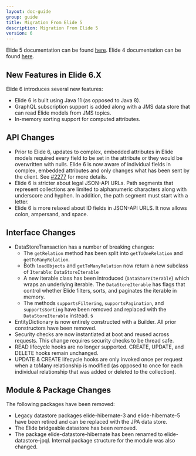 ```yaml
---
layout: doc-guide
group: guide
title: Migration From Elide 5
description: Migration From Elide 5
version: 6
---
```


Elide 5 documentation can be found [here]({{site.baseurl}}/pages/guide/v5/01-start.html).
Elide 4 documentation can be found [here]({{site.baseurl}}/pages/guide/v4/01-start.html).

## New Features in Elide 6.X

Elide 6 introduces several new features:
 - Elide 6 is built using Java 11 (as opposed to Java 8).
 - GraphQL subscription support is added along with a JMS data store that can read Elide models from JMS topics.
 - In-memory sorting support for computed attributes.

## API Changes

 - Prior to Elide 6, updates to complex, embedded attributes in Elide models required every field to be set in the attribute or they would be overwritten with nulls.  Elide 6 is now aware of individual fields in complex, embedded attributes and only changes what has been sent by the client.  See [#2277](https://github.com/yahoo/elide/issues/2277) for more details.
 - Elide 6 is stricter about legal JSON-API URLs.  Path segments that represent collections are limited to alphanumeric characters along with underscore and hyphen.  In addition, the path segment must start with a letter.
 - Elide 6 is more relaxed about ID fields in JSON-API URLS.  It now allows colon, ampersand, and space.

## Interface Changes

 - DataStoreTransaction has a number of breaking changes:
    - The `getRelation` method has been split into `getToOneRelation` and `getToManyRelation`.
    - Both `loadObjects` and `getToManyRelation` now return a new subclass of `Iterable`: `DataStoreIterable`
    - A new iterable class has been introduced (`DataStoreIterable`) which wraps an underlying iterable.  The `DataStoreIterable` has flags that control whether Elide filters, sorts, and paginates the iterable in memory.
    - The methods `supportsFiltering`, `supportsPagination`, and `supportsSorting` have been removed and replaced with the `DataStoreIterable` instead.
s
 - EntityDictionary is now entirely constructed with a Builder.  All prior constructors have been removed.
 - Security checks are now instantiated at boot and reused across requests.  This change requires security checks to be thread safe.
 - READ lifecycle hooks are no longer supported.  CREATE, UPDATE, and DELETE hooks remain unchanged.
 - UPDATE & CREATE lifecycle hooks are only invoked once per request when a toMany relationship is modified (as opposed to once for each individual relationship that was added or deleted to the collection).

## Module & Package Changes

The following packages have been removed:

 - Legacy datastore packages elide-hibernate-3 and elide-hibernate-5 have been retired and can be replaced with the JPA data store.
 - The Elide bridgeable datastore has been removed.
 - The package elide-datastore-hibernate has been renamed to elide-datastore-jpql.   Internal package structure for the module was also changed.

